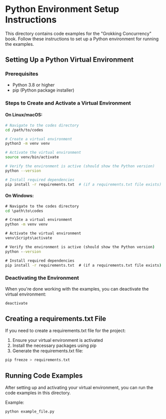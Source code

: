 # Python Environment Setup Instructions

This directory contains code examples for the "Grokking Concurrency" book. Follow these instructions to set up a Python environment for running the examples.

## Setting Up a Python Virtual Environment

### Prerequisites
- Python 3.8 or higher
- pip (Python package installer)

### Steps to Create and Activate a Virtual Environment

#### On Linux/macOS:
```bash
# Navigate to the codes directory
cd /path/to/codes

# Create a virtual environment
python3 -m venv venv

# Activate the virtual environment
source venv/bin/activate

# Verify the environment is active (should show the Python version)
python --version

# Install required dependencies
pip install -r requirements.txt  # (if a requirements.txt file exists)
```

#### On Windows:
```cmd
# Navigate to the codes directory
cd \path\to\codes

# Create a virtual environment
python -m venv venv

# Activate the virtual environment
venv\Scripts\activate

# Verify the environment is active (should show the Python version)
python --version

# Install required dependencies
pip install -r requirements.txt  # (if a requirements.txt file exists)
```

### Deactivating the Environment
When you're done working with the examples, you can deactivate the virtual environment:
```bash
deactivate
```

## Creating a requirements.txt File
If you need to create a requirements.txt file for the project:

1. Ensure your virtual environment is activated
2. Install the necessary packages using pip
3. Generate the requirements.txt file:
```bash
pip freeze > requirements.txt
```

## Running Code Examples
After setting up and activating your virtual environment, you can run the code examples in this directory.

Example:
```bash
python example_file.py
```
